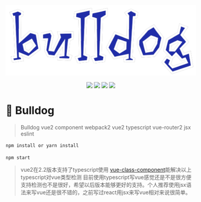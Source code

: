 <div align="center">
	<img src="/src/asset/img/logo.png" alt="" align=center/>
</div>
<p align="center">
	<img src="https://img.shields.io/npm/v/npm.svg?style=flat-square">
	<img src="https://img.shields.io/badge/language-javascript-orange.svg?style=flat-square">
	<img src="https://img.shields.io/badge/weibo-@z Jesse-red.svg?style=flat-square">
	<img src="https://img.shields.io/packagist/l/doctrine/orm.svg?style=flat-square">
</p>

# :space_invader: Bulldog
>Bulldog vue2 component
>webpack2 vue2 typescript vue-router2 jsx eslint
```
npm install or yarn install

npm start
```
>vue2在2.2版本支持了typescript使用 [vue-class-component](https://github.com/vuejs/vue-class-component)能解决以上typescript对vue类型检测 目前使用typescript写vue感觉还是不是很方便支持检测也不是很好，希望以后版本能够更好的支持。个人推荐使用jsx语法来写vue还是很不错的，之前写过react用jsx来写vue相对来说很简单。



